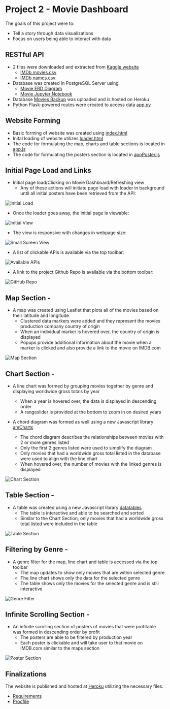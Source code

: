 # Project 2 - Movie Dashboard

The goals of this project were to:
* Tell a story through data visualizations
* Focus on users being able to interact with data

## RESTful API

* 2 files were downloaded and extracted from [Kaggle website](https://www.kaggle.com/stefanoleone992/imdb-extensive-dataset)
	* [IMDb movies.csv](https://www.kaggle.com/stefanoleone992/imdb-extensive-dataset?select=IMDb+movies.csv)
	* [IMDb names.csv](https://www.kaggle.com/stefanoleone992/imdb-extensive-dataset?select=IMDb+names.csv)
* Database was created in PostgreSQL Server using
	* [Movie ERD Diagram](https://github.com/trackrun82/Project2fun/blob/master/Project%202%20Movie%20ERD.pdf)
	* [Movie Jupyter Notebook](https://github.com/trackrun82/Project2fun/blob/master/Main_ETL_project2.ipynb)
* Database [Movies Backup](https://github.com/trackrun82/Project2fun/blob/master/movies%20backup) was uploaded and is hosted on Heroku
* Python Flask-powered routes were created to access data [app.py](https://github.com/trackrun82/Project2fun/blob/master/app.py)

## Website Forming

* Basic forming of website was created using [index.html](https://github.com/trackrun82/Project2fun/blob/master/templates/index.html)
* Inital loading of website utilizes [loader.html](https://github.com/trackrun82/Project2fun/blob/master/static/images/loader.html)
* The code for formulating the map, charts and table sections is located in [app.js](https://github.com/trackrun82/Project2fun/blob/master/static/js/app.js)
* The code for formulating the posters section is located in [appPoster.js](https://github.com/trackrun82/Project2fun/blob/master/static/js/appPoster.js)

## Initial Page Load and Links

* Initial page load/Clicking on Movie Dashboard/Refreshing view
	* Any of these actions will initiate page load with loader in background until all initial posters have been retrieved from the API:

![Initial Load](images/Loader_and_Refresh.gif)

* Once the loader goes away, the initial page is viewable:

![Initial View](images/Initial_Load.gif)

* The view is responsive with changes in webpage size:

![Small Screen View](images/Small_Screen_View.gif)

* A list of clickable APIs is available via the top toolbar:

![Available APIs](images/Available_APIs.gif)

* A link to the project Github Repo is available via the bottom toolbar:

![GitHub Repo](images/Github_link.gif)

## Map Section -

* A map was created using Leaflet that plots all of the movies based on their latitude and longitude
	* Clustered data markers were added and they represent the movies production company country of origin
	* When an individual marker is hovered over, the country of origin is displayed
	* Popups provide additional information about the movie when a marker is clicked and also provide a link to the movie on IMDB.com

![Map Section](images/Map_View.gif)

## Chart Section -

* A line chart was formed by grouping movies together by genre and displaying worldwide gross totals by year
	* When a year is hovered over, the data is displayed in descending order
	* A rangeslider is provided at the bottom to zoom in on desired years

* A chord diagram was formed as well using a new Javascript library [amCharts](https://www.amcharts.com/demos/chord-diagram/)
	* The chord diagram describes the relationships between movies with 2 or more genres listed
	* Only the first 2 genres listed were used to simplify the diagram 
	* Only movies that had a worldwide gross total listed in the database were used to align with the line chart
	* When hovered over, the number of movies with the linked genres is displayed

![Chart Section](images/Chart_View.gif)

## Table Section -

* A table was created using a new Javascript library [datatables](https://datatables.net/)
	* The table is interactive and able to be searched and sorted
	* Similar to the Chart Section, only movies that had a worldwide gross total listed were included in the table

![Table Section](images/Table_View.gif)

## Filtering by Genre -

* A genre filter for the map, line chart and table is accessed via the top toolbar
	* The map updates to show only movies that are within selected genre
	* The line chart shows only the data for the selected genre
	* The table shows only the movies for the selected genre and is still interactive

![Genre Filter](images/Genre_Filter.gif)

## Infinite Scrolling Section -

* An infinite scrolling section of posters of movies that were profitable was formed in descending order by profit
	* The posters are able to be filtered by production year
	* Each poster is clickable and will take user to that movie on IMDB.com similar to the maps section

![Poster Section](images/Infinite_Scroll_View.gif)

## Finalizations

The website is published and hosted at [Heroku](https://trackrun82-movies.herokuapp.com/) utilizing the necessary files:
* [Requirements](https://github.com/trackrun82/Project2fun/blob/master/requirements.txt)
* [Procfile](https://github.com/trackrun82/Project2fun/blob/master/Procfile)



